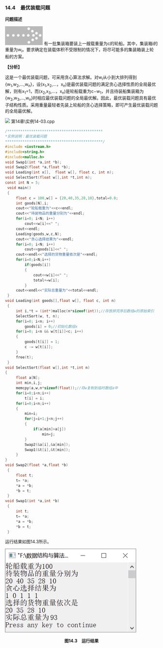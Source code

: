 ### 14.4　最优装载问题



**问题描述**

![19.png](../images/19.png)
有一批集装箱要装上一艘载重量为c的轮船。其中，集装箱i的重量为w<sub class="my_markdown">i</sub>。要求确定在装载体积不受限制的情况下，将尽可能多的集装箱装上轮船的方案。



**【分析】**

这是一个最优装载问题，可采用贪心算法求解。对w<sub class="my_markdown">i</sub>从小到大排列得到{w<sub>1</sub>,w<sub>2</sub>,…,w<sub class="my_markdown">n</sub>}，设(x<sub>1</sub>,x<sub>2</sub>,…，x<sub class="my_markdown">n</sub>)是最优装载问题的满足贪心选择性质的全局最优解，则有x<sub>1</sub>=1，而(x<sub>2</sub>,x<sub>3</sub>,…，x<sub class="my_markdown">n</sub>)是轮船载重为c−w<sub>1</sub>，并且待装船集装箱为{w<sub>2</sub>,w<sub>3</sub>,…,w<sub class="my_markdown">n</sub>}时相应最优装载问题的全局最优解。因此，最优装载问题具有最优子结构性质。采用重量最轻者先装上轮船的贪心选择策略，即可产生最优装载问题的全局最优解。

<img src="https://cdn.ptpress.cn/pubcloud/5B0A982E/ushu/UBbf1888a83438/online/FBOLbf1c436d1ddf/Images/20.png" style="width: 8%" width="8%" class="my_markdown"/>
第14章\实例14-03.cpp

```c
/********************************************
*实例说明：最优装载问题
*********************************************/
#include <iostream.h>
#include<string.h>
#include<malloc.h>
void Swap1(int *a,int *b);
void Swap2(float *a,float *b);
void Loading(int x[],  float w[], float c, int n);
void SelectSort(float w[],int *t,int n);
const int N = 5;
 void main()
 {    
     float c = 100,w[] = {20,40,35,28,10},total=0.0;
     int goods[N],i;
     cout<<"轮船载重为"<<c<<endl;    
     cout<<"待装物品的重量分别为"<<endl;    
     for(i=0; i<N; i++)            
         cout<<w[i]<<" ";
     cout<<endl;    
     Loading(goods,w,c,N);     
     cout<<"贪心选择结果为"<<endl;    
     for(i=0; i<N; i++)    
         cout<<goods[i]<<" ";
     cout<<endl<<"选择的货物重量依次是"<<endl;
     for(i=0;i<N;i++)
         if(goods[i])
         {
             cout<<w[i]<<" ";
             total+=w[i];
         }
     cout<<endl<<"实际总重量为"<<total<<endl;
 }
void Loading(int goods[],float w[], float c, int n)
 {
     int i,*t = (int*)malloc(n*sizeof(int));//存放排完序后数组w的原始索引
     SelectSort(w, t, n);
     for(i=0; i<n; i++)
         goods[i] = 0;//初始化数组x    
     for(i=0; i<n && w[t[i]]<c; i++)    
     {    
         goods[t[i]] = 1;    
         c -= w[t[i]];    
     }
     free(t);
 }
void SelectSort(float w[],int *t,int n)
{    
     float a[N];
     int min,i,j;
     memcpy(a,w,n*sizeof(float));//将w复制到临时数组a中    
     for(i=0;i<n;i++)        
         t[i] = i;    
     for(i=0;i<n;i++)    
     {    
         min=i;    
         for(j=i+1;j<n;j++)    
         {        
             if(a[min]>a[j])        
                 min=j;            
         }    
         Swap2(&a[i],&a[min]);    
         Swap1(&t[i],&t[min]);    
     }
}
void Swap2(float *a,float *b)
 {    
     float t;
     t= *a;
     *a = *b;
     *b = t;
 }
void Swap1(int *a,int *b)
 {    
     int t;
     t= *a;
     *a = *b;
     *b = t;
 }
```

运行结果如图14.3所示。

![384.png](../images/384.png)
<center class="my_markdown"><b class="my_markdown">图14.3　运行结果</b></center>

